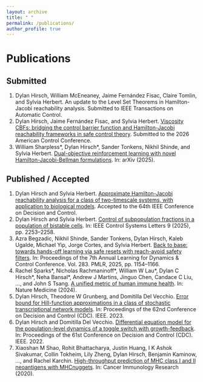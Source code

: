 ```yaml
---
layout: archive
title: " "
permalink: /publications/
author_profile: true
---
```


# Publications

## Submitted

1. Dylan Hirsch, William McEneaney, Jaime Fernández Fisac, Claire Tomlin, and Sylvia Herbert. An update to the
Level Set Theorems in Hamilton-Jacobi reachability analysis. Submitted to IEEE Transactions on
Automatic Control.
2. Dylan Hirsch, Jaime Fernández Fisac, and Sylvia Herbert. [Viscosity CBFs: bridging the control barrier
function and Hamilton-Jacobi reachability frameworks in safe control theory](https://arxiv.org/abs/2510.09929). Submitted to the 2026
American Control Conference.
3.  William Sharpless\*, Dylan Hirsch\*, Sander Tonkens, Nikhil Shinde, and Sylvia Herbert. [Dual-objective
reinforcement learning with novel Hamilton-Jacobi-Bellman formulations](https://arxiv.org/abs/2506.16016). In: arXiv (2025).

## Published / Accepted

1. Dylan Hirsch and Sylvia Herbert. [Approximate Hamilton-Jacobi reachability analysis for a class of
two-timescale systems, with application to biological models](https://arxiv.org/abs/2503.11021). Accepted to the 64th IEEE Conference on Decision and
Control.
2. Dylan Hirsch and Sylvia Herbert. [Control of subpopulation fractions in a population of bistable cells](https://ieeexplore.ieee.org/abstract/document/11177224). In:
IEEE Control Systems Letters 9 (2025), pp. 2253–2258.
3. Azra Begzadic, Nikhil Shinde, Sander Tonkens, Dylan Hirsch, Kaleb Ugalde, Michael Yip, Jorge Cortes,
and Sylvia Herbert. [Back to base: towards hands-off learning via safe resets with reach-avoid safety
filters](https://proceedings.mlr.press/v283/begzadic25a.html). In: Proceedings of the 7th Annual Learning for Dynamics & Control Conference. Vol. 283. PMLR,
2025, pp. 1154–1166.
4. Rachel Sparks\*, Nicholas Rachmaninoff\*, William W Lau\*, Dylan C Hirsch\*, Neha Bansal\*, Andrew J
Martins, Jinguo Chen, Candace C Liu, ..., and John S Tsang. [A unified metric of human immune health](https://www.nature.com/articles/s41591-024-03092-6).
In: Nature Medicine (2024).
5. Dylan Hirsch, Theodore W Grunberg, and Domitilla Del Vecchio. [Error bound for Hill-function approximations in a class of stochastic transcriptional network models](https://ieeexplore.ieee.org/abstract/document/10383993). In: Proceedings of the 62nd Conference on
Decision and Control (CDC). IEEE. 2023.
6. Dylan Hirsch and Domitilla Del Vecchio. [Differential equation model for the population-level dynamics
of a toggle switch with growth-feedback](https://ieeexplore.ieee.org/abstract/document/9993374). In: Proceedings of the 61st Conference on Decision and Control
(CDC). IEEE. 2022.
7. Xiaoshan M Shao, Rohit Bhattacharya, Justin Huang, I K Ashok Sivakumar, Collin Tokheim, Lily Zheng,
Dylan Hirsch, Benjamin Kaminow, ..., and Rachel Karchin. [High-throughput prediction of MHC class I
and II neoantigens with MHCnuggets](https://aacrjournals.org/cancerimmunolres/article/8/3/396/469597/High-Throughput-Prediction-of-MHC-Class-I-and-II). In: Cancer Immunology Research (2020).
